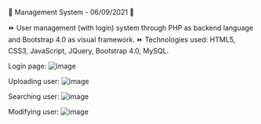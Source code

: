 💫 Management System - 06/09/2021 💫

⏩ User management (with login) system through PHP as backend language and Bootstrap 4.0 as visual framework.
⏩ Technologies used: HTML5, CSS3, JavaScript, JQuery, Bootstrap 4.0, MySQL.

Login page:
![image](https://user-images.githubusercontent.com/77444767/121438306-30ecd880-c95a-11eb-97c9-0dcea9dcdc20.png)

Uploading user:
![image](https://user-images.githubusercontent.com/77444767/121438400-5548b500-c95a-11eb-8281-ce11ef3a225c.png)

Searching user:
![image](https://user-images.githubusercontent.com/77444767/121438433-60034a00-c95a-11eb-80db-c85c84ac9c7c.png)

Modifying user:
![image](https://user-images.githubusercontent.com/77444767/121438486-71e4ed00-c95a-11eb-9367-58c8ff61210b.png)
